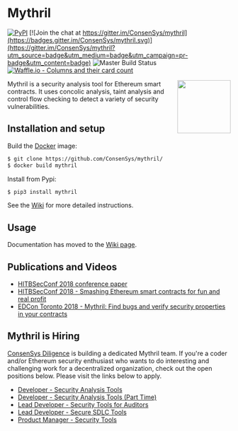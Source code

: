 # Mythril
[![PyPI](https://badge.fury.io/py/mythril.svg)](https://pypi.python.org/pypi/mythril)
[![Join the chat at https://gitter.im/ConsenSys/mythril](https://badges.gitter.im/ConsenSys/mythril.svg)](https://gitter.im/ConsenSys/mythril?utm_source=badge&utm_medium=badge&utm_campaign=pr-badge&utm_content=badge)
![Master Build Status](https://img.shields.io/circleci/project/github/ConsenSys/mythril/master.svg)
[![Waffle.io - Columns and their card count](https://badge.waffle.io/ConsenSys/mythril.svg?columns=all)](https://waffle.io/ConsenSys/mythril)

<img height="120px" align="right" src="/static/mythril.png"/>

Mythril is a security analysis tool for Ethereum smart contracts. It uses concolic analysis, taint analysis and control flow checking to detect a variety of security vulnerabilities.

## Installation and setup

Build the [Docker](https://www.docker.com) image:

```bash
$ git clone https://github.com/ConsenSys/mythril/
$ docker build mythril
```

Install from Pypi:

```bash
$ pip3 install mythril
```

See the [Wiki](https://github.com/ConsenSys/mythril/wiki/Installation-and-Setup) for more detailed instructions. 

## Usage

Documentation has moved to the [Wiki page](https://github.com/ConsenSys/mythril/wiki).

## Publications and Videos

- [HITBSecConf 2018 conference paper](https://github.com/b-mueller/smashing-smart-contracts/blob/master/smashing-smart-contracts-1of1.pdf)
- [HITBSecConf 2018 - Smashing Ethereum smart contracts for fun and real profit](https://www.youtube.com/watch?v=iqf6epACgds)
- [EDCon Toronto 2018 - Mythril: Find bugs and verify security properties in your contracts](https://www.youtube.com/watch?v=NJ9StJThxZY&feature=youtu.be&t=3h3m18s)

## Mythril is Hiring

[ConsenSys Diligence](https://consensys.net/diligence/) is building a dedicated Mythril team. If you're a coder and/or Ethereum security enthusiast who wants to do interesting and challenging work for a decentralized organization, check out the open positions below. Please visit the links below to apply.

- [Developer - Security Analysis Tools](https://new.consensys.net/careers/?gh_jid=1129067)
- [Developer - Security Analysis Tools (Part Time)](https://new.consensys.net/careers/?gh_jid=1129048)
- [Lead Developer - Security Tools for Auditors](https://new.consensys.net/careers/?gh_jid=1127282)
- [Lead Developer - Secure SDLC Tools](https://new.consensys.net/careers/?gh_jid=1127284)
- [Product Manager - Security Tools](https://new.consensys.net/careers/?gh_jid=1127271)

